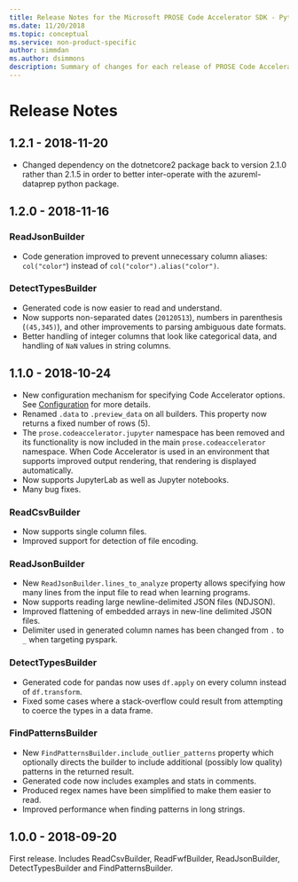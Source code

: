```yaml
---
title: Release Notes for the Microsoft PROSE Code Accelerator SDK - Python
ms.date: 11/20/2018
ms.topic: conceptual
ms.service: non-product-specific
author: simmdan
ms.author: dsimmons
description: Summary of changes for each release of PROSE Code Accelerator for Python.
---
```


# Release Notes

## 1.2.1 - 2018-11-20

- Changed dependency on the dotnetcore2 package back to version 2.1.0 rather than 2.1.5 in order to better inter-operate
  with the azureml-dataprep python package.

## 1.2.0 - 2018-11-16

### ReadJsonBuilder

- Code generation improved to prevent unnecessary column aliases: `col("color"`) instead of
  `col("color").alias("color")`.

### DetectTypesBuilder

- Generated code is now easier to read and understand.
- Now supports non-separated dates (`20120513`), numbers in parenthesis (`(45,345)`), and other improvements to parsing
  ambiguous date formats.
- Better handling of integer columns that look like categorical data, and handling of `NaN` values in string columns.

## 1.1.0 - 2018-10-24

- New configuration mechanism for specifying Code Accelerator options.  See [Configuration](config.md) for more details.
- Renamed `.data` to `.preview_data` on all builders.  This property now returns a fixed number of rows (5).
- The `prose.codeaccelerator.jupyter` namespace has been removed and its functionality is now included in the main
  `prose.codeaccelerator` namespace.  When Code Accelerator is used in an environment that supports improved output
  rendering, that rendering is displayed automatically.
- Now supports JupyterLab as well as Jupyter notebooks.
- Many bug fixes.

### ReadCsvBuilder

- Now supports single column files.
- Improved support for detection of file encoding.

### ReadJsonBuilder

- New `ReadJsonBuilder.lines_to_analyze` property allows specifying how many lines from the input file to read when
  learning programs.
- Now supports reading large newline-delimited JSON files (NDJSON).
- Improved flattening of embedded arrays in new-line delimited JSON files.
- Delimiter used in generated column names has been changed from `.` to `_` when targeting pyspark.

### DetectTypesBuilder

- Generated code for pandas now uses `df.apply` on every column instead of `df.transform`.
- Fixed some cases where a stack-overflow could result from attempting to coerce the types in a data frame.

### FindPatternsBuilder

- New `FindPatternsBuilder.include_outlier_patterns` property which optionally directs the builder to include additional
  (possibly low quality) patterns in the returned result.
- Generated code now includes examples and stats in comments.
- Produced regex names have been simplified to make them easier to read.
- Improved performance when finding patterns in long strings.

## 1.0.0 - 2018-09-20

First release.  Includes ReadCsvBuilder, ReadFwfBuilder, ReadJsonBuilder, DetectTypesBuilder and FindPatternsBuilder.